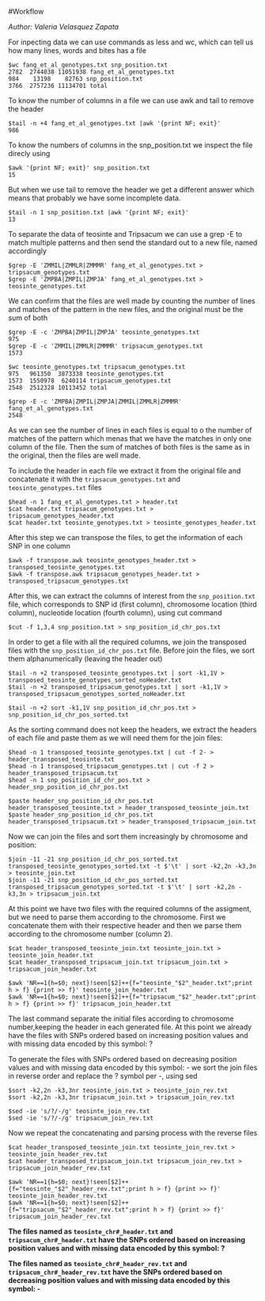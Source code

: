 #Workflow

*Author: Valeria Velasquez Zapata*

For inpecting data we can use commands as less and wc, which can tell us how many lines, words and bites has a file

	$wc fang_et_al_genotypes.txt snp_position.txt
	2782  2744038 11051938 fang_et_al_genotypes.txt
    984    13198    82763 snp_position.txt
    3766  2757236 11134701 total

To know the number of columns in a file we can use awk and tail to remove the header 

	$tail -n +4 fang_et_al_genotypes.txt |awk '{print NF; exit}'
	986

To know the numbers of columns in the snp_position.txt we inspect the file direcly using 

	$awk '{print NF; exit}' snp_position.txt
	15

But when we use tail to remove the header we get a different answer which means that probably we have some incomplete data.

	$tail -n 1 snp_position.txt |awk '{print NF; exit}'
	13

To separate the data of teosinte and Tripsacum we can use a grep -E to match multiple patterns and then send the standard out to a new file, named accordingly

	$grep -E 'ZMMIL|ZMMLR|ZMMMR' fang_et_al_genotypes.txt > tripsacum_genotypes.txt
	$grep -E 'ZMPBA|ZMPIL|ZMPJA' fang_et_al_genotypes.txt > teosinte_genotypes.txt

We can confirm that the files are well made by counting the number of lines and matches of the pattern in the new files, and the original must be the sum of both

	$grep -E -c 'ZMPBA|ZMPIL|ZMPJA' teosinte_genotypes.txt
	975
	$grep -E -c 'ZMMIL|ZMMLR|ZMMMR' tripsacum_genotypes.txt                       
	1573

	$wc teosinte_genotypes.txt tripsacum_genotypes.txt
    975   961350  3873338 teosinte_genotypes.txt
    1573  1550978  6240114 tripsacum_genotypes.txt
    2548  2512328 10113452 total

	$grep -E -c 'ZMPBA|ZMPIL|ZMPJA|ZMMIL|ZMMLR|ZMMMR' fang_et_al_genotypes.txt
	2548

As we can see the number of lines in each files is equal to o the number of matches of the pattern which menas that we have the matches in only one column of the file. Then the sum of matches of both files is the same as in the original, then the files are well made.

To include the header in each file we extract it from the original file and concatenate it with the `tripsacum_genotypes.txt` and `teosinte_genotypes.txt` files

	$head -n 1 fang_et_al_genotypes.txt > header.txt
	$cat header.txt tripsacum_genotypes.txt > tripsacum_genotypes_header.txt
	$cat header.txt teosinte_genotypes.txt > teosinte_genotypes_header.txt

After this step we can transpose the files, to get the information of each SNP in one column

	$awk -f transpose.awk teosinte_genotypes_header.txt > transposed_teosinte_genotypes.txt
	$awk -f transpose.awk tripsacum_genotypes_header.txt > transposed_tripsacum_genotypes.txt

After this, we can extract the columns of interest from the `snp_position.txt` file, which corresponds to SNP id (first column), chromosome location (third column), nucleotide location (fourth column), using cut command

	$cut -f 1,3,4 snp_position.txt > snp_position_id_chr_pos.txt

In order to get a file with all the required columns, we join the transposed files with the `snp_position_id_chr_pos.txt` file. Before join the files, we sort them alphanumerically (leaving the header out)

	$tail -n +2 transposed_teosinte_genotypes.txt | sort -k1,1V > transposed_teosinte_genotypes_sorted_noHeader.txt
	$tail -n +2 transposed_tripsacum_genotypes.txt | sort -k1,1V > transposed_tripsacum_genotypes_sorted_noHeader.txt

	$tail -n +2 sort -k1,1V snp_position_id_chr_pos.txt > snp_position_id_chr_pos_sorted.txt

As the sorting command does not keep the headers, we extract the headers of each file and paste them as we will need them for the join files:

	$head -n 1 transposed_teosinte_genotypes.txt | cut -f 2- > header_transposed_teosinte.txt
	$head -n 1 transposed_tripsacum_genotypes.txt | cut -f 2 > header_transposed_tripsacum.txt
	$head -n 1 snp_position_id_chr_pos.txt > header_snp_position_id_chr_pos.txt

	$paste header_snp_position_id_chr_pos.txt header_transposed_teosinte.txt > header_transposed_teosinte_join.txt
	$paste header_snp_position_id_chr_pos.txt header_transposed_tripsacum.txt > header_transposed_tripsacum_join.txt

Now we can join the files and sort them increasingly by chromosome and position:

	$join -11 -21 snp_position_id_chr_pos_sorted.txt transposed_teosinte_genotypes_sorted.txt -t $'\t' | sort -k2,2n -k3,3n > teosinte_join.txt
	$join -11 -21 snp_position_id_chr_pos_sorted.txt transposed_tripsacum_genotypes_sorted.txt -t $'\t' | sort -k2,2n -k3,3n > tripsacum_join.txt


At this point we have two files with the required columns of the assigment, but we need to parse them according to the chromosome. First we concatenate them with their respective header and then we parse them according to the chromosome number (column 2).

	$cat header_transposed_teosinte_join.txt teosinte_join.txt > teosinte_join_header.txt
	$cat header_transposed_tripsacum_join.txt tripsacum_join.txt > tripsacum_join_header.txt

	$awk 'NR==1{h=$0; next}!seen[$2]++{f="teosinte_"$2"_header.txt";print h > f} {print >> f}' teosinte_join_header.txt
	$awk 'NR==1{h=$0; next}!seen[$2]++{f="tripsacum_"$2"_header.txt";print h > f} {print >> f}' tripsacum_join_header.txt


The last command separate the initial files according to chromosome number,keeping the header in each generated file. At this point we already have the files with SNPs ordered based on increasing position values and with missing data encoded by this symbol: ?

To generate the files with SNPs ordered based on decreasing position values and with missing data encoded by this symbol: - we sort the join files in reverse order and replace the ? symbol per -, using sed

	$sort -k2,2n -k3,3nr teosinte_join.txt > teosinte_join_rev.txt
	$sort -k2,2n -k3,3nr tripsacum_join.txt > tripsacum_join_rev.txt

	$sed -ie 's/?/-/g' teosinte_join_rev.txt
	$sed -ie 's/?/-/g' tripsacum_join_rev.txt

Now we repeat the concatenating and parsing process with the reverse files

	$cat header_transposed_teosinte_join.txt teosinte_join_rev.txt > teosinte_join_header_rev.txt
	$cat header_transposed_tripsacum_join.txt tripsacum_join_rev.txt > tripsacum_join_header_rev.txt

	$awk 'NR==1{h=$0; next}!seen[$2]++{f="teosinte_"$2"_header_rev.txt";print h > f} {print >> f}' teosinte_join_header_rev.txt
	$awk 'NR==1{h=$0; next}!seen[$2]++{f="tripsacum_"$2"_header_rev.txt";print h > f} {print >> f}' tripsacum_join_header_rev.txt

**The files named as `teosinte_chr#_header.txt` and `tripsacum_chr#_header.txt` have the SNPs ordered based on increasing position values and with missing data encoded by this symbol: ?**

**The files named as `teosinte_chr#_header_rev.txt` and `tripsacum_chr#_header_rev.txt` have the SNPs ordered based on decreasing position values and with missing data encoded by this symbol: -**


